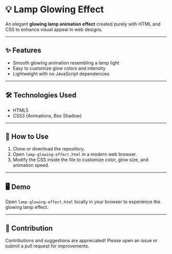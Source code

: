 # 💡 Lamp Glowing Effect

An elegant **glowing lamp animation effect** created purely with HTML and CSS to enhance visual appeal in web designs.

---

## ✨ Features

- Smooth glowing animation resembling a lamp light
- Easy to customize glow colors and intensity
- Lightweight with no JavaScript dependencies

---

## 🛠️ Technologies Used

- HTML5
- CSS3 (Animations, Box Shadow)

---

## 🚀 How to Use

1. Clone or download the repository.
2. Open `lamp-glowing-effect.html` in a modern web browser.
3. Modify the CSS inside the file to customize color, glow size, and animation speed.

---

## 🖥️ Demo

Open `lamp-glowing-effect.html` locally in your browser to experience the glowing lamp effect.

---

## 🤝 Contribution

Contributions and suggestions are appreciated! Please open an issue or submit a pull request for improvements.
